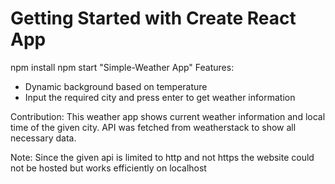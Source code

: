 # Getting Started with Create React App
npm  install
npm start
"Simple-Weather App" 
Features:
* Dynamic background based on temperature
* Input the required city and press enter to get weather information 

Contribution: This weather app shows current weather information and local time of the given city. 
API was fetched from weatherstack to show all necessary data.

Note: Since the given api is limited to http and not https the website could not be hosted but works efficiently on localhost
